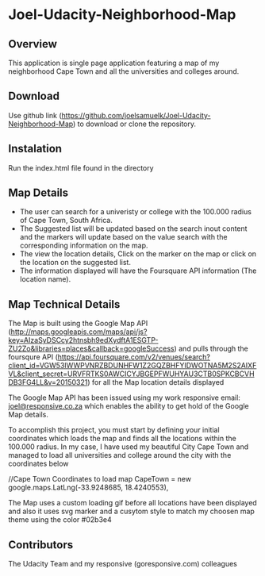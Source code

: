 # Joel-Udacity-Neighborhood-Map

## Overview 
This application is single page application featuring a map of my neighborhood Cape Town and all the universities and colleges around.

## Download
Use github link (https://github.com/joelsamuelk/Joel-Udacity-Neighborhood-Map) to download or clone the repository.

## Instalation 
Run the index.html file found in the directory 

## Map Details 
- The user can search for a univeristy or college with the 100.000 radius of Cape Town, South Africa.
- The Suggested list will be updated based on the search inout content and the markers will update based on the value search with the corresponding information on the map.
- The view the location details, Click on the marker on the map or click on the location on the suggested list. 
- The information displayed will have the Foursquare API information (The location name).

## Map Technical Details 
The Map is built using the Google Map API (http://maps.googleapis.com/maps/api/js?key=AIzaSyDSCcy2htnsbh9edXydftA1ESGTP-ZU2Zo&libraries=places&callback=googleSuccess) 
and pulls through the foursqure API (https://api.foursquare.com/v2/venues/search?client_id=VGW53IWWPVNRZBDUNHFW1Z2GQZBHFYIDWOTNA5M2S2AIXFVL&client_secret=URVFRTKS0AWCICYJBGEPFWUHYAU3CTB0SPKCBCVHDB3FG4LL&v=20150321) for all the Map location details displayed 

The Google Map API has been issued using my work responsive email: joel@responsive.co.za which enables the ability to get hold of the Google Map details.

To accomplish this project, you must start by defining your initial coordinates which loads the map and finds all the locations within the 100.000 radius.
In my case, I have used my beautiful City Cape Town and managed to load all universities and college around the city with the coordinates below            

 //Cape Town Coordinates to load map
 CapeTown = new google.maps.LatLng(-33.9248685, 18.4240553),

The Map uses a custom loading gif before all locations have been displayed and also it uses svg marker and a cusytom style to match my choosen map theme using the color #02b3e4


## Contributors
The Udacity Team and my responsive (goresponsive.com) colleagues